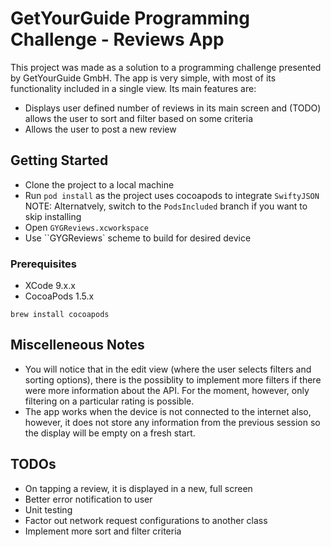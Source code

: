 # GetYourGuide Programming Challenge - Reviews App

This project was made as a solution to a programming challenge presented by GetYourGuide GmbH. The app is very simple, with most of its functionality included in a single view. Its main features are:
- Displays user defined number of reviews in its main screen and (TODO) allows the user to sort and filter based on some criteria
- Allows the user to post a new review

## Getting Started

- Clone the project to a local machine
- Run `pod install` as the project uses cocoapods to integrate `SwiftyJSON`
NOTE: Alternatvely, switch to the `PodsIncluded` branch if you want to skip installing
- Open `GYGReviews.xcworkspace`
- Use ``GYGReviews` scheme to build for desired device

### Prerequisites
- XCode 9.x.x
- CocoaPods 1.5.x
```
brew install cocoapods
```

## Miscelleneous Notes
- You will notice that in the edit view (where the user selects filters and sorting options), there is the possiblity to implement more filters if there were more information about the API. For the moment, however, only filtering on a particular rating is possible.
- The app works when the device is not connected to the internet also, however, it does not store any information from the previous session so the display will be empty on a fresh start.

## TODOs
- On tapping a review, it is displayed in a new, full screen
- Better error notification to user
- Unit testing 
- Factor out network request configurations to another class
- Implement more sort and filter criteria
